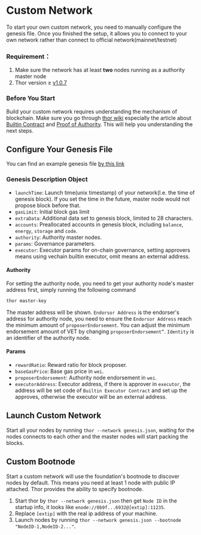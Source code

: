 # Custom Network

To start your own custom network, you need to manually configure the genesis file. Once you finished the setup, it allows you to connect to your own network rather than connect to official network(mainnet/testnet)

### Requirement：

1. Make sure the network has at least **two** nodes running as a authority master node
2. Thor version ≥ [v1.0.7](https://github.com/vechain/thor/releases/tag/v1.0.7)

### Before You Start

Build your custom network requires understanding the mechanism of blockchain. Make sure you go through [thor wiki](https://github.com/vechain/thor/wiki) especially the article about [Builtin Contract](https://github.com/vechain/thor/wiki/Builtin-Contract) and [Proof of Authority](https://github.com/vechain/thor/wiki/Proof-of-Authority). This will help you understanding the next steps.


## Configure Your Genesis File

You can find an example genesis file [by this link](https://github.com/vechain/thor/blob/master/genesis/example.json)

### Genesis Description Object

+ `launchTime`: Launch time(unix timestamp) of your network(I.e. the time of genesis block). If you set the time in the future, master node would not propose block before that.
+ `gasLimit`: Initial block gas limit
+ `extraData`: Additional data set to genesis block, limited to 28 characters.
+ `accounts`: Preallocated accounts in genesis block, including `balance`, `energy`, `storage` and `code`.
+ `authority`: Authority master nodes.
+ `params`: Governance parameters.
+ `executor`: Executor params for on-chain governance, setting approvers means using vechain builtin executor, omit means an external address.

#### Authority

For setting the authority node, you need to get your authority node's master address first, simply running the following command

``` bash
thor master-key
``` 

The master address will be shown. `Endorsor Address` is the endorser's address for authority node, you need to ensure the `Endorsor Address`  reach the minimum amount of `proposerEndorsement`. You can adjust the minimum endorsement amount of VET by changing `proposerEndorsement”`. `Identity` is an identifier of the authority node.

#### Params

- `rewardRatio`: Reward ratio for block proposer.
- `baseGasPrice`: Base gas price in `wei`.
- `proposerEndorsement`: Authority node endorsement in `wei`.
- `executorAddress`: Executor address, if there is approver in `executor`, the address will be set code of `Builtin Executor Contract` and set up the approves, otherwise the executor will be an external address.

## Launch Custom Network 

Start all your nodes by running `thor --network genesis.json`, waiting for the nodes connects to each other and the master nodes will start packing the blocks.

## Custom Bootnode

Start a custom network will use the foundation's bootnode to discover nodes by default. This means you need at least 1 node with public IP attached. Thor provides the ability to specify bootnode.

1. Start thor by `thor --network genesis.json` then get `Node ID` in the startup info, it looks like `enode://0b9f...6932@[extip]:11235`.
2. Replace `[extip]` with the real ip address of your machine.
3. Launch nodes by running `thor --network genesis.json --bootnode "NodeID-1,NodeID-2..."`.
